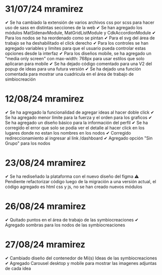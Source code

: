 # 31/07/24 mramirez
✔ Se ha cambiado la extensión de varios archivos css por scss para hacer uso de sass en distintas secciones de la web
✔ Se han agregado los módulos MatSidenavModule, MatGridListModule y CdkAccordionModule
✔ Para los nodos se ha reordenado como se pintan
✔ Para el svg del área de trabajo se ha deshabilitado el click derecho
✔ Para los controles se han agregado variables y limites para que el usuario pueda controlar estas opciones desde la interfaz
✔ Para los diseños mobile, se ha agregado un "media only screen" con max-width: 768px para usar estilos que solo aplicaran para mobile
✔ Se ha dejado código comentado para una V2 del popup de ideas para una futura versión
✔ Se ha dejado una función comentada para mostrar una cuadricula en el área de trabajo de simbiocreación

# 12/08/24 mramirez
✔ Se ha agregado la funcionalidad de agregar ideas al hacer doble click
✔ Se ha agregado menor límite para la fuerza y el orden para los graficos
✔ Se ha agregado un diseño básico para la información del perfil
✔ Se ha corregido el error que solo se podia ver el detalle al hacer click en los lugares donde no estan los nombres en los nodos
✔ Corregido redireccionamiento al ingresar al link /dashboard
✔ Agregado opción "Sin Grupo" para los nodos

# 23/08/24 mramirez
✔ Se ha rediseñado la plataforma con el nuevo diseño del figma
⚠ Pendiente refactorizar código luego de la migración a una versión actual, el código agregado es html css y js, no se han creado nuevos módulos

# 26/08/24 mramirez
✔ Quitado puntos en el área de trabajo de las symbiocreaciones
✔ Agregado sombras para los nodos de las symbiocreaciones

# 27/08/24 mramirez
✔ Cambiado diseño del contenedor de Mi(s) Ideas de las symbiocreaciones
✔ Agregado Carousel desktop y mobile para mostrar las imagenes adjuntas de cada idea